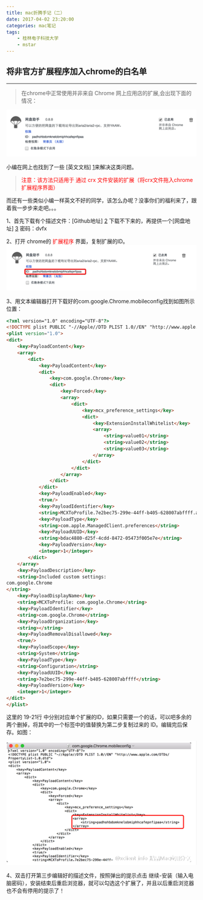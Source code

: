 ```yaml
---
title: mac折腾手记（二）
date: 2017-04-02 23:20:00
categories: mac笔记
tags:
    - 桂林电子科技大学
    - mstar
---
```

## 将非官方扩展程序加入chrome的白名单 ##
<hr>

> 在chrome中正常使用并非来自 Chrome 网上应用店的扩展,会出现下面的情况：

![mac2](study-mac/mac2.png)

小编在网上也找到了一些 [英文文档] [1]来解决这类问题。
> <font color="red">注意：该方法只适用于 通过 crx 文件安装的扩展（将crx文件拖入chrome扩展程序界面）</font>

而还有一些类似小编一样英文不好的同学，该怎么办呢？没事你们的福利来了，跟着我一步步来走吧。。。

1、首先下载有个描述文件：[Github地址] [2]
下载不下来的，再提供一个[网盘地址] [3] 密码：dvfx

2、打开 chrome的 <font color="red">扩展程序 </font>界面，复制扩展的ID。
![mac3](study-mac/mac3.png)

3、用文本编辑器打开下载好的com.google.Chrome.mobileconfig找到如图所示位置：
```HTML
<?xml version="1.0" encoding="UTF-8"?>
<!DOCTYPE plist PUBLIC "-//Apple//DTD PLIST 1.0//EN" "http://www.apple.com/DTDs/PropertyList-1.0.dtd">
<plist version="1.0">
<dict>
    <key>PayloadContent</key>
    <array>
        <dict>
            <key>PayloadContent</key>
            <dict>
                <key>com.google.Chrome</key>
                <dict>
                    <key>Forced</key>
                    <array>
                        <dict>
                            <key>mcx_preference_settings</key>
                            <dict>
                                <key>ExtensionInstallWhitelist</key>
                                <array>
                                    <string>value01</string>
                                    <string>value02</string>
                                    <string>value03</string>
                                </array>
                            </dict>
                        </dict>
                    </array>
                </dict>
            </dict>
            <key>PayloadEnabled</key>
            <true/>
            <key>PayloadIdentifier</key>
            <string>MCXToProfile.7e2bec75-299e-44ff-b405-628007abffff.alacarte.customsettings.bdac4880-d25f-4cdd-8472-05473f005e7e</string>
            <key>PayloadType</key>
            <string>com.apple.ManagedClient.preferences</string>
            <key>PayloadUUID</key>
            <string>bdac4880-d25f-4cdd-8472-05473f005e7e</string>
            <key>PayloadVersion</key>
            <integer>1</integer>
        </dict>
    </array>
    <key>PayloadDescription</key>
    <string>Included custom settings:
com.google.Chrome
</string>
    <key>PayloadDisplayName</key>
    <string>MCXToProfile: com.google.Chrome</string>
    <key>PayloadIdentifier</key>
    <string>com.google.Chrome</string>
    <key>PayloadOrganization</key>
    <string></string>
    <key>PayloadRemovalDisallowed</key>
    <true/>
    <key>PayloadScope</key>
    <string>System</string>
    <key>PayloadType</key>
    <string>Configuration</string>
    <key>PayloadUUID</key>
    <string>7e2bec75-299e-44ff-b405-628007abffff</string>
    <key>PayloadVersion</key>
    <integer>1</integer>
</dict>
</plist>
```
这里的 19-21行 <string></string> 中分别对应单个扩展的ID，如果只需要一个的话，可以吧多余的两个删掉，将其中的一个标签中的值替换为第二步复制过来的 ID。编辑完后保存。如图：

![mac1](study-mac/mac1.png)

4、双击打开第三步编辑好的描述文件，按照弹出的提示点击 继续-安装（输入电脑密码），安装结束后重启浏览器，就可以勾选这个扩展了，并且以后重启浏览器也不会有停用的提示了！




[1]: https://hencolle.com/2016/10/16/baidu_exporter/
[2]: https://gist.github.com/Explorare/be3dd598289252698cd37bca04abd0fe#file-com-google-chrome-mobileconfig
[3]: https://pan.baidu.com/s/1eRPT11g
